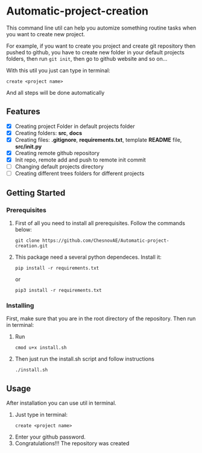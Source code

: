 # Automatic-project-creation

This command line util can help you automize something routine tasks when you want to create new project.  

For example, if you want to create you project and create git repository then pushed to github, you have to create new folder in your default projects folders, then run ```git init```, then go to github website and so on...

With this util you just can type in terminal:
```
create <project name>
```
And all steps will be done automatically

## Features

- [x] Creating project Folder in default projects folder
- [x] Creating folders: **src**, **docs**
- [x] Creating files: **.gitignore**, **requirements.txt**, template **README** file, **src/__init__.py**
- [x] Creating remote github repository
- [x] Init repo, remote add and push to remote init commit
- [ ] Changing default projects directory
- [ ] Creating different trees folders for different projects

## Getting Started

### Prerequisites

1. First of all you need to install all prerequisites. Follow the commands below:
    ```
    git clone https://github.com/ChesnovAE/Automatic-project-creation.git
    ```
2. This package need a several python dependeces. Install it:
    ```
    pip install -r requirements.txt
    ```
    or
    ```
    pip3 install -r requirements.txt
    ```

### Installing
First, make sure that you are in the root directory of the repository. Then run in terminal:
1. Run
    ```
    cmod u+x install.sh
    ```

2. Then just run the install.sh script and follow instructions

    ```
    ./install.sh
    ```

## Usage
After installation you can use util in terminal.
1. Just type in terminal:
    ```
    create <project name>
    ```
2. Enter your github password.
3. Congratulations!!! The repository was created
